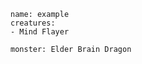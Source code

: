 ```encounter
name: example
creatures:
- Mind Flayer
```




```statblock
monster: Elder Brain Dragon
```